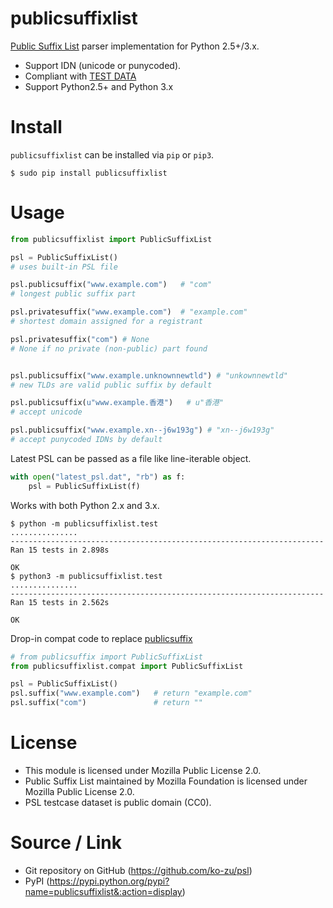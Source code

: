 publicsuffixlist
===

[Public Suffix List](https://publicsuffix.org/) parser implementation for Python 2.5+/3.x.

- Support IDN (unicode or punycoded).
- Compliant with [TEST DATA](http://mxr.mozilla.org/mozilla-central/source/netwerk/test/unit/data/test_psl.txt?raw=1)
- Support Python2.5+ and Python 3.x

Install
===
`publicsuffixlist` can be installed via `pip` or `pip3`.
```
$ sudo pip install publicsuffixlist
```

Usage
===

```python
from publicsuffixlist import PublicSuffixList

psl = PublicSuffixList()
# uses built-in PSL file

psl.publicsuffix("www.example.com")   # "com"
# longest public suffix part

psl.privatesuffix("www.example.com")  # "example.com"
# shortest domain assigned for a registrant

psl.privatesuffix("com") # None
# None if no private (non-public) part found


psl.publicsuffix("www.example.unknownnewtld") # "unkownnewtld"
# new TLDs are valid public suffix by default

psl.publicsuffix(u"www.example.香港")   # u"香港"
# accept unicode

psl.publicsuffix("www.example.xn--j6w193g") # "xn--j6w193g"
# accept punycoded IDNs by default
```

Latest PSL can be passed as a file like line-iterable object.
```python
with open("latest_psl.dat", "rb") as f:
    psl = PublicSuffixList(f)
```

Works with both Python 2.x and 3.x.
```
$ python -m publicsuffixlist.test
...............
----------------------------------------------------------------------
Ran 15 tests in 2.898s

OK
$ python3 -m publicsuffixlist.test
...............
----------------------------------------------------------------------
Ran 15 tests in 2.562s

OK
```

Drop-in compat code to replace [publicsuffix](https://pypi.python.org/pypi/publicsuffix/)
```python
# from publicsuffix import PublicSuffixList
from publicsuffixlist.compat import PublicSuffixList

psl = PublicSuffixList()
psl.suffix("www.example.com")   # return "example.com"
psl.suffix("com")               # return ""
```


License
===

- This module is licensed under Mozilla Public License 2.0.
- Public Suffix List maintained by Mozilla Foundation is licensed under Mozilla Public License 2.0.
- PSL testcase dataset is public domain (CC0).


Source / Link
===

- Git repository on GitHub (https://github.com/ko-zu/psl)
- PyPI (https://pypi.python.org/pypi?name=publicsuffixlist&:action=display)


